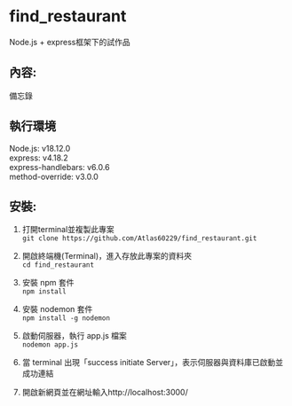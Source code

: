 # find_restaurant
Node.js + express框架下的試作品

## 內容:
備忘錄

## 執行環境
Node.js: v18.12.0 <br>
express: v4.18.2 <br>
express-handlebars: v6.0.6 <br>
method-override: v3.0.0

## 安裝:
1. 打開terminal並複製此專案 <br>
`git clone https://github.com/Atlas60229/find_restaurant.git`

2. 開啟終端機(Terminal)，進入存放此專案的資料夾 <br>
`cd find_restaurant`

3. 安裝 npm 套件 <br>
`npm install`

4. 安裝 nodemon 套件 <br>
`npm install -g nodemon`
 

5. 啟動伺服器，執行 app.js 檔案<br>
`nodemon app.js`

6. 當 terminal 出現「success initiate Server」，表示伺服器與資料庫已啟動並成功連結<br>

7. 開啟新網頁並在網址輸入http://localhost:3000/<br>
